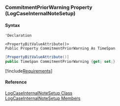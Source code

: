﻿### CommitmentPriorWarning Property (LogCaseInternalNoteSetup)

#### Syntax

```vbnet
'Declaration

<PropertyBitValueAttribute()>
Public Property CommitmentPriorWarning As TimeSpan
```

```csharp
[PropertyBitValueAttribute()]
public TimeSpan CommitmentPriorWarning {get; set;}
```

[!include[Requirements](../partials/requirements.md)]

#### Reference

[LogCaseInternalNoteSetup Class](FChoice.Toolkits.Clarify~FChoice.Toolkits.Clarify.Support.LogCaseInternalNoteSetup.md)  
[LogCaseInternalNoteSetup Members](FChoice.Toolkits.Clarify~FChoice.Toolkits.Clarify.Support.LogCaseInternalNoteSetup_members.md)